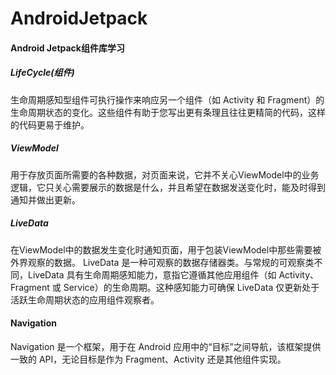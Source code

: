 # AndroidJetpack
#### Android Jetpack组件库学习

##### LifeCycle(组件)

生命周期感知型组件可执行操作来响应另一个组件（如 Activity 和 Fragment）的生命周期状态的变化。这些组件有助于您写出更有条理且往往更精简的代码，这样的代码更易于维护。

##### ViewModel

用于存放页面所需要的各种数据，对页面来说，它并不关心ViewModel中的业务逻辑，它只关心需要展示的数据是什么，并且希望在数据发送变化时，能及时得到通知并做出更新。

##### LiveData

在ViewModel中的数据发生变化时通知页面，用于包装ViewModel中那些需要被外界观察的数据。
LiveData 是一种可观察的数据存储器类。与常规的可观察类不同，LiveData 具有生命周期感知能力，意指它遵循其他应用组件（如 Activity、Fragment 或 Service）的生命周期。这种感知能力可确保 LiveData 仅更新处于活跃生命周期状态的应用组件观察者。

#### Navigation

Navigation 是一个框架，用于在 Android 应用中的“目标”之间导航，该框架提供一致的 API，无论目标是作为 Fragment、Activity 还是其他组件实现。

